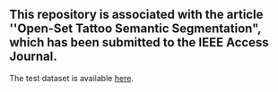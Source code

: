 ## This repository is associated with the article ''Open-Set Tattoo Semantic Segmentation", which has been submitted to the IEEE Access Journal. 

The test dataset is available [here](https://drive.google.com/drive/folders/1rgdrsVNROWX2eGFZyf_dCFtmkaFWuppw?usp=drive_link).

